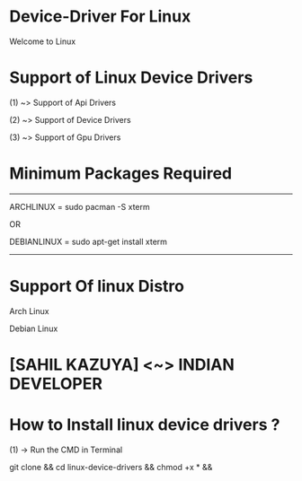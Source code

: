 # Device-Driver For Linux
Welcome to Linux


# Support of Linux Device Drivers

(1) ~> Support of Api Drivers

(2) ~> Support of Device Drivers

(3) ~> Support of Gpu Drivers

 
# Minimum Packages Required

-----------

ARCHLINUX = sudo pacman -S xterm

OR

DEBIANLINUX = sudo apt-get install xterm

-----------


# Support Of linux Distro

Arch Linux

Debian Linux


# [SAHIL KAZUYA] <~> INDIAN DEVELOPER

# How to Install linux device drivers ?

(1) -> Run the CMD in Terminal 

git clone && cd linux-device-drivers && chmod +x * && 

